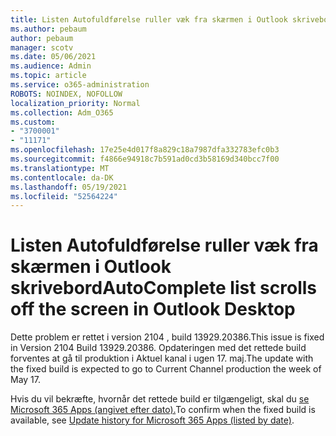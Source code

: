```yaml
---
title: Listen Autofuldførelse ruller væk fra skærmen i Outlook skrivebord
ms.author: pebaum
author: pebaum
manager: scotv
ms.date: 05/06/2021
ms.audience: Admin
ms.topic: article
ms.service: o365-administration
ROBOTS: NOINDEX, NOFOLLOW
localization_priority: Normal
ms.collection: Adm_O365
ms.custom:
- "3700001"
- "11171"
ms.openlocfilehash: 17e25e4d017f8a829c18a7987dfa332783efc0b3
ms.sourcegitcommit: f4866e94918c7b591ad0cd3b58169d340bcc7f00
ms.translationtype: MT
ms.contentlocale: da-DK
ms.lasthandoff: 05/19/2021
ms.locfileid: "52564224"
---
```

# <a name="autocomplete-list-scrolls-off-the-screen-in-outlook-desktop"></a><span data-ttu-id="3274e-102">Listen Autofuldførelse ruller væk fra skærmen i Outlook skrivebord</span><span class="sxs-lookup"><span data-stu-id="3274e-102">AutoComplete list scrolls off the screen in Outlook Desktop</span></span>

<span data-ttu-id="3274e-103">Dette problem er rettet i version 2104 , build 13929.20386.</span><span class="sxs-lookup"><span data-stu-id="3274e-103">This issue is fixed in Version 2104 Build 13929.20386.</span></span> <span data-ttu-id="3274e-104">Opdateringen med det rettede build forventes at gå til produktion i Aktuel kanal i ugen 17. maj.</span><span class="sxs-lookup"><span data-stu-id="3274e-104">The update with the fixed build is expected to go to Current Channel production the week of May 17.</span></span> 

<span data-ttu-id="3274e-105">Hvis du vil bekræfte, hvornår det rettede build er tilgængeligt, skal du [se Microsoft 365 Apps (angivet efter dato).](/officeupdates/update-history-microsoft365-apps-by-date)</span><span class="sxs-lookup"><span data-stu-id="3274e-105">To confirm when the fixed build is available, see [Update history for Microsoft 365 Apps (listed by date)](/officeupdates/update-history-microsoft365-apps-by-date).</span></span>